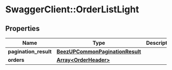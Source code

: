 # SwaggerClient::OrderListLight

## Properties
Name | Type | Description | Notes
------------ | ------------- | ------------- | -------------
**pagination_result** | [**BeezUPCommonPaginationResult**](BeezUPCommonPaginationResult.md) |  | 
**orders** | [**Array&lt;OrderHeader&gt;**](OrderHeader.md) |  | 


